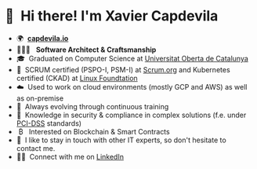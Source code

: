 <!--
**xcapdevila/xcapdevila** is a ✨ _special_ ✨ repository because its `README.md` (this file) appears on your GitHub profile.

Here are some ideas to get you started:

- 🔭 I’m currently working on ...
- 🌱 I’m currently learning ...
- 👯 I’m looking to collaborate on ...
- 🤔 I’m looking for help with ...
- 💬 Ask me about ...
- 📫 How to reach me: ...
- 😄 Pronouns: ...
- ⚡ Fun fact: ...
-->

# 👋 &nbsp;Hi there! I'm Xavier Capdevila

- 🌍&nbsp;&nbsp;[__capdevila.io__](https://www.capdevila.io)
- 👨🏻‍💻&nbsp;&nbsp;&nbsp;__Software Architect & Craftsmanship__
- 🎓&nbsp;&nbsp;Graduated on Computer Science at [Universitat Oberta de Catalunya](https://estudis.uoc.edu/ca/graus/enginyeria-informatica/presentacio)
- 🏅&nbsp;&nbsp;SCRUM certified (PSPO-I, PSM-I) at [Scrum.org](https://www.scrum.org/) and Kubernetes certified (CKAD) at [Linux Foundtation](https://www.linuxfoundation.org/)
- ☁️&nbsp;&nbsp;Used to work on cloud environments (mostly GCP and AWS) as well as on-premise
- 🌱&nbsp;&nbsp;Always evolving through continuous training
- 👮&nbsp;&nbsp;Knowledge in security & compliance in complex solutions (f.e. under [PCI-DSS](https://www.pcisecuritystandards.org/) standards)
- &nbsp;₿&nbsp;&nbsp;&nbsp;Interested on Blockchain & Smart Contracts
- 💬&nbsp;&nbsp;I like to stay in touch with other IT experts, so don't hesitate to contact me.
- 🤝🏻&nbsp;&nbsp;Connect with me on [LinkedIn](https://linkedin.com/in/xcapdevila)
</br>

